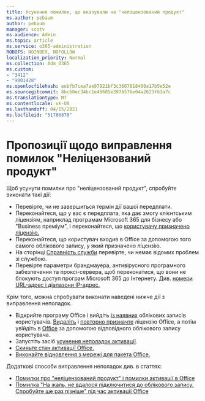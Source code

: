 ```yaml
---
title: Усунення помилок, що вказували на "неліцензований продукт"
ms.author: pebaum
author: pebaum
manager: scotv
ms.audience: Admin
ms.topic: article
ms.service: o365-administration
ROBOTS: NOINDEX, NOFOLLOW
localization_priority: Normal
ms.collection: Adm_O365
ms.custom:
- "3412"
- "9001428"
ms.openlocfilehash: eebfb7cea7ae97921bf3c3667818400a17b5e52e
ms.sourcegitcommit: 8bc60ec34bc1e40685e3976576e04a2623f63a7c
ms.translationtype: MT
ms.contentlocale: uk-UA
ms.lasthandoff: 04/15/2021
ms.locfileid: "51786870"
---
```

# <a name="suggestions-for-solving-unlicensed-product-errors"></a>Пропозиції щодо виправлення помилок "Неліцензований продукт"

Щоб усунути помилки про "неліцензований продукт", спробуйте виконати такі дії:

- Перевірте, чи не завершиться термін дії вашої передплати.
- Переконайтеся, що у вас є передплата, яка дає змогу клієнтським ліцензіям, наприклад програмам Microsoft 365 для бізнесу або "Business преміум", і переконайтеся, що [користувачу призначено ліцензію.](https://docs.microsoft.com/microsoft-365/admin/add-users/add-users) 
- Переконайтеся, що користувач входив в Office за допомогою того самого облікового запису, у який призначено ліцензію.
- На сторінці [Справність служби](https://docs.microsoft.com/office365/enterprise/view-service-health) перевірте, чи немає відомих проблем зі службою.
- Перевірте параметри брандмауера, антивірусного програмного забезпечення та проксі-сервера, щоб переконатися, що вони не блокують доступ програм Microsoft 365 до Інтернету. Див. [номери URL-адрес і діапазони IP-адрес.](https://docs.microsoft.com/office365/enterprise/urls-and-ip-address-ranges)

Крім того, можна спробувати виконати наведені нижче дії з виправлення неполадок. 

- Відкрийте програму Office і вийдіть [із наявних](https://support.office.com/article/5a20dc11-47e9-4b6f-945d-478cb6d92071) облікових записів користувачів. [Видаліть](https://docs.microsoft.com/microsoft-365/admin/manage/remove-licenses-from-users) і [повторно призначте](https://docs.microsoft.com/microsoft-365/admin/manage/assign-licenses-to-users) ліцензію Office, а потім увійдіть в [Office](https://support.office.com/article/628ea040-f265-49de-b986-be09c3ebf8a9) за допомогою відповідного облікового запису користувача.
- Запустіть засіб [усунення неполадок активації](https://aka.ms/SARA-OfficeActivation-Alchemy).
- [Скиньте стан активації Office.](https://docs.microsoft.com/office365/troubleshoot/activation/reset-office-365-proplus-activation-state) 
- [Виконайте відновлення з мережі для пакета Office.](https://support.office.com/Article/7821d4b6-7c1d-4205-aa0e-a6b40c5bb88b)

Додаткові способи виправлення неполадок див. в статтях: 

- [Помилки про "неліцензований продукт" і помилки активації в Office](https://support.office.com/Article/0d23d3c0-c19c-4b2f-9845-5344fedc4380)
- [Помилка "На жаль, не вдалося підключитися до облікового запису. Спробуйте ще раз пізніше" під час активації Office](https://docs.microsoft.com/office/troubleshoot/activation-installation/issue-when-activate-office-from-office-365)